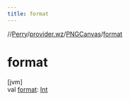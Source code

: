 ```yaml
---
title: format
---
```

//[Perry](../../../index.html)/[provider.wz](../index.html)/[PNGCanvas](index.html)/[format](format.html)



# format



[jvm]\
val [format](format.html): [Int](https://kotlinlang.org/api/latest/jvm/stdlib/kotlin/-int/index.html)




